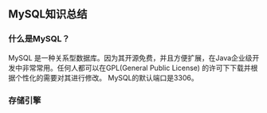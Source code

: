 ## MySQL知识总结

### 什么是MySQL？

MySQL 是一种关系型数据库。因为其开源免费，并且方便扩展，在Java企业级开发中非常常用。任何人都可以在GPL(General Public License) 的许可下下载并根据个性化的需要对其进行修改。 MySQL的默认端口是3306。

### 存储引擎

